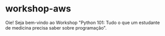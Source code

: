 # workshop-aws

Oie! Seja bem-vindo ao Workshop "Python 101: Tudo o que um estudante de medicina precisa saber sobre programação".

